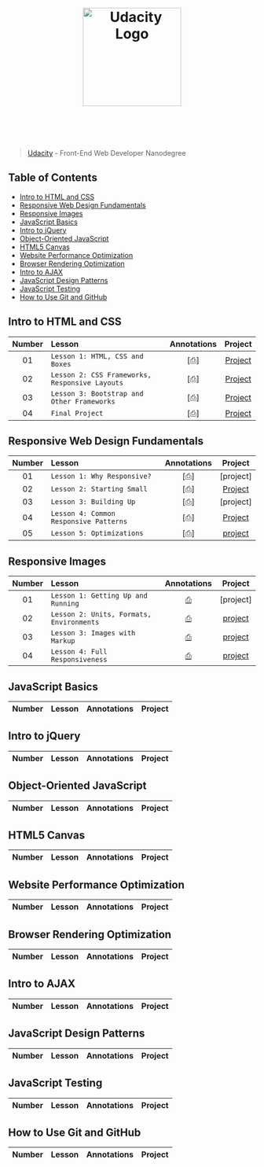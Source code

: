 <h1 align="center">
	<br>
	<img width="200" src="https://upload.wikimedia.org/wikipedia/commons/f/fd/Udacity_Logo.svg" alt="Udacity Logo">
	<br>
	<br>
	<br>
</h1>

> [Udacity](https://www.udacity.com/course/front-end-web-developer-nanodegree--nd001) - Front-End Web Developer Nanodegree

## Table of Contents

- [Intro to HTML and CSS](#intro-to-html-and-css)
- [Responsive Web Design Fundamentals](#responsive-web-design-fundamentals)
- [Responsive Images](#responsive-images)
- [JavaScript Basics](#javascript-basics)
- [Intro to jQuery](#intro-to-jquery)
- [Object-Oriented JavaScript](#object-oriented-javascript)
- [HTML5 Canvas](#html5-canvas)
- [Website Performance Optimization](#website-performance-optimization)
- [Browser Rendering Optimization](#browser-rendering-optimization)
- [Intro to AJAX](#intro-to-ajax)
- [JavaScript Design Patterns](#javascript-design-patterns)
- [JavaScript Testing](#javascript-testing)
- [How to Use Git and GitHub](#how-to-use-git-and-github)

## Intro to HTML and CSS

| Number | Lesson | Annotations | Project |
| :---: | :--- | :---: | :---: |
| 01 | `Lesson 1: HTML, CSS and Boxes` | [⎙] | [Project](http://felipoliveira.github.io/courses/courses/front-end-web-developer-nanodegree/intro-to-html-css/lesson1-html-and-css-boxes) |
| 02 | `Lesson 2: CSS Frameworks, Responsive Layouts` | [⎙] | [Project](http://felipoliveira.github.io/courses/courses/front-end-web-developer-nanodegree/intro-to-html-css/lesson2-css-frameworks-responsive-layouts/framework/) |
| 03 | `Lesson 3: Bootstrap and Other Frameworks` | [⎙] | [Project](http://felipoliveira.github.io/courses/courses/front-end-web-developer-nanodegree/intro-to-html-css/lesson3-bootstrap-and-other-frameworks/) |
| 04 | `Final Project` | [⎙] | [Project](http://felipoliveira.github.io/courses/courses/front-end-web-developer-nanodegree/intro-to-html-css/final-project/) |


## Responsive Web Design Fundamentals

| Number | Lesson | Annotations | Project |
| :---: | :--- | :---: | :---: |
| 01 | `Lesson 1: Why Responsive?` | [⎙] | [project] |
| 02 | `Lesson 2: Starting Small` | [⎙] | [Project](http://felipoliveira.github.io/courses/courses/front-end-web-developer-nanodegree/responsive-web-design-fundamentals/lesson2-starting-small/) |
| 03 | `Lesson 3: Building Up` | [⎙] | [project] |
| 04 | `Lesson 4: Common Responsive Patterns` | [⎙] | [Project](http://felipoliveira.github.io/courses/courses/front-end-web-developer-nanodegree/responsive-web-design-fundamentals/lesson4-common-responsive-patterns/) |
| 05 | `Lesson 5: Optimizations` | [⎙] | [project](http://felipoliveira.github.io/courses/courses/front-end-web-developer-nanodegree/responsive-web-design-fundamentals/lesson5-optimizations/) |


## Responsive Images

| Number | Lesson | Annotations | Project |
| :---: | :--- | :---: | :---: |
| 01 | `Lesson 1: Getting Up and Running` | [⎙](notes/responsive-images/lesson1-getting-up-and-running.md) | [project] |
| 02 | `Lesson 2: Units, Formats, Environments` | [⎙](notes/responsive-images/lesson2-units-formats-environments.md) | [project](http://felipoliveira.github.io/courses/courses/front-end-web-developer-nanodegree/responsive-images/lesson2-units-formats-environments/prod/) |
| 03 | `Lesson 3: Images with Markup` | [⎙](notes/responsive-images/lesson3-images-with-markup.md) | [project](http://felipoliveira.github.io/courses/courses/front-end-web-developer-nanodegree/responsive-images/lesson3-images-with-markup/prod/index.html) |
| 04 | `Lesson 4: Full Responsiveness` | [⎙](notes/responsive-images/lesson4-full-responsiveness.md) | [project](http://felipoliveira.github.io/courses/courses/front-end-web-developer-nanodegree/responsive-images/lesson4-full-responsiveness/prod/) |

## JavaScript Basics

| Number | Lesson | Annotations | Project |
| :---: | :--- | :---: | :---: |


## Intro to jQuery

| Number | Lesson | Annotations | Project |
| :---: | :--- | :---: | :---: |


## Object-Oriented JavaScript

| Number | Lesson | Annotations | Project |
| :---: | :--- | :---: | :---: |


## HTML5 Canvas

| Number | Lesson | Annotations | Project |
| :---: | :--- | :---: | :---: |


## Website Performance Optimization

| Number | Lesson | Annotations | Project |
| :---: | :--- | :---: | :---: |


## Browser Rendering Optimization

| Number | Lesson | Annotations | Project |
| :---: | :--- | :---: | :---: |


## Intro to AJAX

| Number | Lesson | Annotations | Project |
| :---: | :--- | :---: | :---: |


## JavaScript Design Patterns

| Number | Lesson | Annotations | Project |
| :---: | :--- | :---: | :---: |


## JavaScript Testing

| Number | Lesson | Annotations | Project |
| :---: | :--- | :---: | :---: |


## How to Use Git and GitHub

| Number | Lesson | Annotations | Project |
| :---: | :--- | :---: | :---: |
